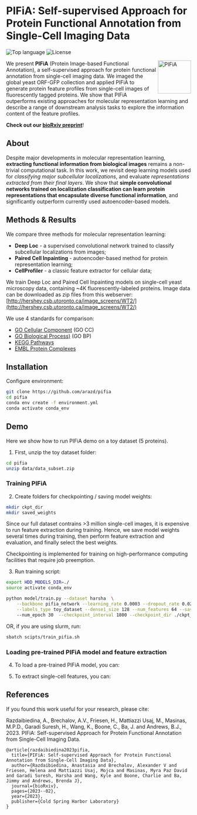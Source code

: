 # PIFiA: Self-supervised Approach for Protein Functional Annotation from Single-Cell Imaging Data

![Top language](https://img.shields.io/github/languages/top/arazd/pifia)
![License](https://img.shields.io/github/license/arazd/pifia)

<img align="right" src="https://github.com/arazd/pifia/blob/main/images/pifia_icon.png" alt="PIFiA" width="90"/>

We present **PIFiA** (Protein Image-based Functional Annotation), a self-supervised approach for protein functional annotation from single-cell imaging data. We imaged the global yeast ORF-GFP collection and applied PIFiA to generate protein feature profiles from single-cell images of fluorescently tagged proteins. We show that PIFiA outperforms existing approaches for molecular representation learning and describe a range of downstream analysis tasks to explore the information content of the feature profiles.

**Check out our [bioRxiv preprint](https://www.biorxiv.org/content/10.1101/2023.02.24.529975v1)**!

## About
Despite major developments in molecular representation learning, **extracting functional information from biological images** remains a non-trivial
computational task. In this work, we revisit deep learning models used for *classifying major subcellular localizations*, and evaluate
*representations extracted from their final layers*. We show that **simple convolutional networks trained on localization classification can learn protein representations that encapsulate diverse functional information**, and significantly outperform currently used autoencoder-based models. 

## Methods & Results
We compare three methods for molecular representation learning:

* **Deep Loc** - a supervised convolutional network trained to classify subcellular localizations from images;
* **Paired Cell Inpainting** - autoencoder-based method for protein representation learning;
* **CellProfiler** - a classic feature extractor for cellular data;

We train Deep Loc and Paired Cell Inpainting models on single-cell yeast microscopy data, containing ~4K fluorescently-labeled proteins. Image data can be downloaded as zip files from this <span id="server">webserver</span>: [http://hershey.csb.utoronto.ca/image_screens/WT2/](http://hershey.csb.utoronto.ca/image_screens/WT2/)

We use 4 standards for comparison:
* [GO Cellular Component](http://geneontology.org/) (GO CC)
* [GO Biological Process)](http://geneontology.org/) (GO BP)
* [KEGG Pathways](https://www.genome.jp/kegg/pathway.html)
* [EMBL Protein Complexes](https://www.ebi.ac.uk/complexportal/home)



## Installation
Configure environment:
```bash
git clone https://github.com/arazd/pifia
cd pifia
conda env create -f environment.yml
conda activate conda_env
```
<!--
pip install tensorflow-gpu=2.2.0

conda install cudatoolkit==10.1.243
conda install cudnn==7.6.5

pip install sklearn numpy Pillow argparse matplotlib
-->
## Demo
Here we show how to run PIFiA demo on a toy dataset (5 proteins).

1. First, unzip the toy dataset folder:
```bash
cd pifia
unzip data/data_subset.zip
```
### Training PIFiA
2. Create folders for checkpointing / saving model weights:
```bash
mkdir ckpt_dir
mkdir saved_weights
```
Since our full dataset contrains >3 million single-cell images, it is expensive to run feature extraction during training. Hence, we save model weights several times during training, then perform feature extraction and evaluation, and finally select the best weights.

Checkpointing is implemented for training on high-performance computing facilities that require job preemption.

3. Run training script:
```bash
export HDD_MODELS_DIR=./ 
source activate conda_env

python model/train.py --dataset harsha  \
    --backbone pifia_network --learning_rate 0.0003 --dropout_rate 0.02 --cosine_decay True \
    --labels_type toy_dataset --dense1_size 128 --num_features 64 --save_prefix TEST_RUN
    --num_epoch 30  --checkpoint_interval 1800 --checkpoint_dir ./ckpt_dir --log_file /log_file.log
```

OR, if you are using slurm, run:
```bash
sbatch scipts/train_pifia.sh
```

### Loading pre-trained PIFiA model and feature extraction
4. To load a pre-trained PIFiA model, you can:

5. To extract single-cell features, you can:

## References 

If you found this work useful for your research, please cite:

Razdaibiedina, A., Brechalov, A.V., Friesen, H., Mattiazzi Usaj, M., Masinas, M.P.D., Garadi Suresh, H., Wang, K., Boone, C., Ba, J. and Andrews, B.J., 2023. PIFiA: Self-supervised Approach for Protein Functional Annotation from Single-Cell Imaging Data. 

```
@article{razdaibiedina2023pifia,
  title={PIFiA: Self-supervised Approach for Protein Functional Annotation from Single-Cell Imaging Data},
  author={Razdaibiedina, Anastasia and Brechalov, Alexander V and Friesen, Helena and Mattiazzi Usaj, Mojca and Masinas, Myra Paz David and Garadi Suresh, Harsha and Wang, Kyle and Boone, Charlie and Ba, Jimmy and Andrews, Brenda J},
  journal={bioRxiv},
  pages={2023--02},
  year={2023},
  publisher={Cold Spring Harbor Laboratory}
}
```
